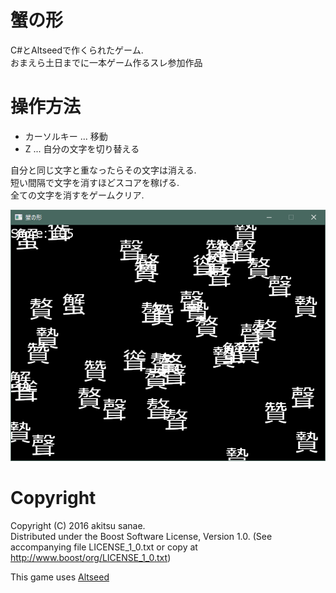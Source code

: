 # 蟹の形

C#とAltseedで作くられたゲーム.  
おまえら土日までに一本ゲーム作るスレ参加作品  

# 操作方法

* カーソルキー ... 移動
* Z ... 自分の文字を切り替える

自分と同じ文字と重なったらその文字は消える.  
短い間隔で文字を消すほどスコアを稼げる.  
全ての文字を消すをゲームクリア.  

![SS](ss.png)

# Copyright
Copyright (C) 2016 akitsu sanae.  
Distributed under the Boost Software License, Version 1.0. 
(See accompanying file LICENSE_1_0.txt or copy at http://www.boost/org/LICENSE_1_0.txt)  

This game uses [Altseed](https://altseed.github.io)


